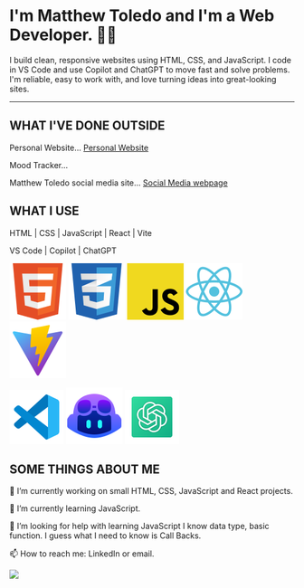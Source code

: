 # I'm Matthew Toledo and I'm a Web Developer. 👋🏻

I build clean, responsive websites using HTML, CSS, and JavaScript.
I code in VS Code and use Copilot and ChatGPT to move fast and solve problems.
I'm reliable, easy to work with, and love turning ideas into great-looking sites.

---

## WHAT I'VE DONE OUTSIDE

Personal Website... <a href="https://personalwebsite001.netlify.app/" target="_blank">Personal Website</a>

Mood Tracker... <a href="https://mood-tracker-production-a4a9.up.railway.app/" target="_blank"></a>

Matthew Toledo social media site...  <a href="https://matthewftoledo-social.netlify.app/" target="_blank">Social Media webpage</a>

## WHAT I USE

HTML | CSS | JavaScript | React | Vite

VS Code | Copilot | ChatGPT

![HTML](/icons8-html5-100.png)
![CSS](/icons8-css-100.png)
![JAVASCRIPT](/icons8-javascript-100.png)
![REACT](/icons8-react-100.png)
![VITE](/icons8-vite-100.png)

![VSCODE](/icons8-vs-code-96.png)
![COPILOT](/icons8-github-copilot-100.png)
![CHATGPT](/icons8-chatgpt-96.png)

## SOME THINGS ABOUT ME

🔭 I’m currently working on small HTML, CSS, JavaScript and React projects.

🌱 I’m currently learning JavaScript.

🤔 I’m looking for help with learning JavaScript I know data type, basic function.  I guess what I need to know is Call Backs.

📫 How to reach me: LinkedIn or email.

![](https://komarev.com/ghpvc/?username=matthewftoledo&color=118800)

<!--
**matthewftoledo/matthewftoledo** is a ✨ _special_ ✨ repository because its `README.md` (this file) appears on your GitHub profile.

Here are some ideas to get you started:

- 🔭 I’m currently working on ...
- 🌱 I’m currently learning ...
- 👯 I’m looking to collaborate on ...
- 🤔 I’m looking for help with ...
- 💬 Ask me about ...
- 📫 How to reach me: ...
- 😄 Pronouns: ...
- ⚡ Fun fact: ...
-->
